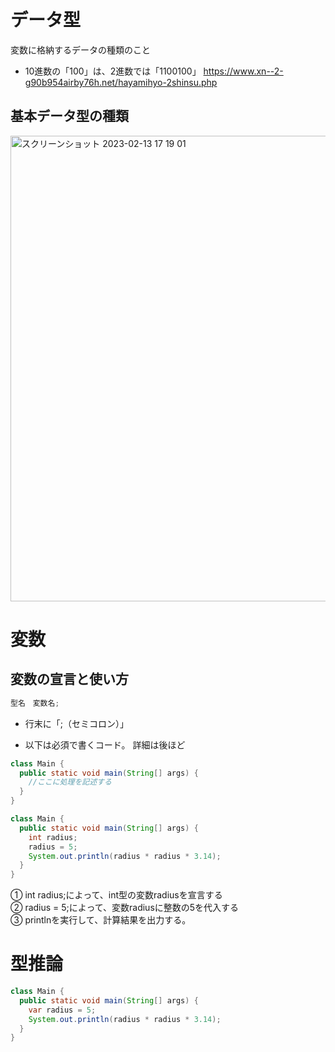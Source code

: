 ```java
```
# データ型
変数に格納するデータの種類のこと
- 10進数の「100」は、2進数では「1100100」
https://www.xn--2-g90b954airby76h.net/hayamihyo-2shinsu.php


## 基本データ型の種類
<img width="745" alt="スクリーンショット 2023-02-13 17 19 01" src="https://user-images.githubusercontent.com/120078794/218406036-46eaaaab-ba1b-4a03-90fa-36a58de9438a.png">


# 変数
## 変数の宣言と使い方
```java
型名　変数名;
```
- 行末に「;（セミコロン）」
  
- 以下は必須で書くコード。
詳細は後ほど
```java
class Main {
  public static void main(String[] args) {
    //ここに処理を記述する
  }
}
```

```java
class Main {
  public static void main(String[] args) {
    int radius;
    radius = 5;
    System.out.println(radius * radius * 3.14);
  }
}
```
① int radius;によって、int型の変数radiusを宣言する  
② radius = 5;によって、変数radiusに整数の5を代入する     
③ printlnを実行して、計算結果を出力する。    

# 型推論
```java
class Main {
  public static void main(String[] args) {
    var radius = 5;
    System.out.println(radius * radius * 3.14);
  }
}
```
